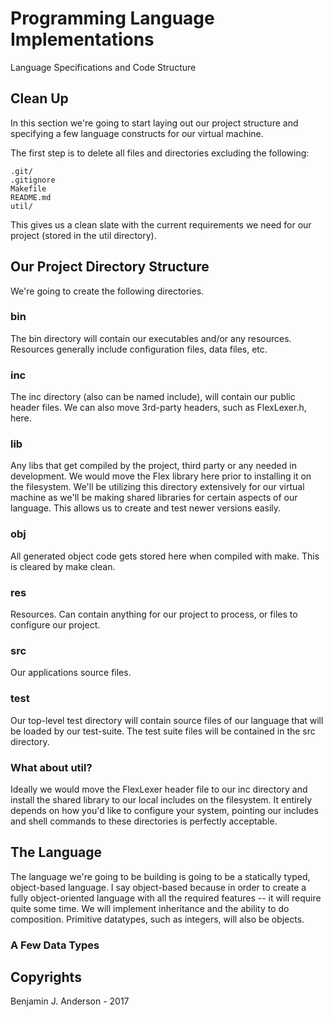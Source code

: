 # Programming Language Implementations
Language Specifications and Code Structure

## Clean Up
In this section we're going to start laying out our project structure and specifying a few language constructs for our virtual machine.

The first step is to delete all files and directories excluding the following:
```
.git/
.gitignore
Makefile
README.md
util/
```

This gives us a clean slate with the current requirements we need for our project (stored in the util directory).

## Our Project Directory Structure
We're going to create the following directories.

### bin
The bin directory will contain our executables and/or any resources. Resources generally include configuration files, data files, etc.

### inc
The inc directory (also can be named include), will contain our public header files. We can also move 3rd-party headers, such as FlexLexer.h, here.

### lib
Any libs that get compiled by the project, third party or any needed in development. We would move the Flex library here prior to installing it on the filesystem. We'll be utilizing this directory extensively for our virtual machine as we'll be making shared libraries for certain aspects of our language. This allows us to create and test newer versions easily.

### obj
All generated object code gets stored here when compiled with make. This is cleared by make clean.

### res
Resources. Can contain anything for our project to process, or files to configure our project.

### src
Our applications source files.

### test
Our top-level test directory will contain source files of our language that will be loaded by our test-suite. The test suite files will be contained in the src directory.

### What about util?
Ideally we would move the FlexLexer header file to our inc directory and install the shared library to our local includes on the filesystem. It entirely depends on how you'd like to configure your system, pointing our includes and shell commands to these directories is perfectly acceptable.

## The <language name here> Language
The language we're going to be building is going to be a statically typed, object-based language. I say object-based because in order to create a fully object-oriented language with all the required features -- it will require quite some time. We will implement inheritance and the ability to do composition. Primitive datatypes, such as integers, will also be objects. 

### A Few Data Types

## Copyrights
Benjamin J. Anderson - 2017

